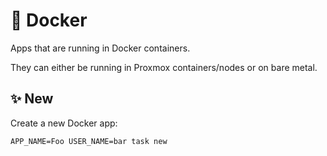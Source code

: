 # :whale2: Docker

Apps that are running in Docker containers.

They can either be running in Proxmox containers/nodes or on bare metal.

## :sparkles: New

Create a new Docker app:

```shell
APP_NAME=Foo USER_NAME=bar task new
```
